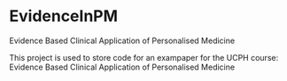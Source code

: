 # EvidenceInPM
Evidence Based Clinical Application of Personalised Medicine

This project is used to store code for an exampaper for the UCPH course: Evidence Based Clinical Application of Personalised Medicine
